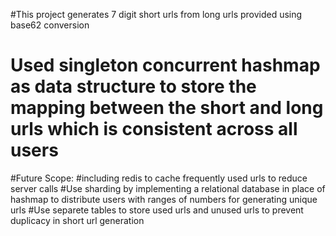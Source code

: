 
#This project generates 7 digit short urls from long urls provided using base62 conversion

# Used singleton concurrent hashmap as data structure to store the mapping between the short and long urls which is consistent across all users

#Future Scope:
  #including redis to cache frequently used urls to reduce server calls
  #Use sharding by implementing a relational database in place of hashmap to distribute users with ranges of numbers for generating unique urls
  #Use separete tables to store used urls and unused urls to prevent duplicacy in short url generation
  